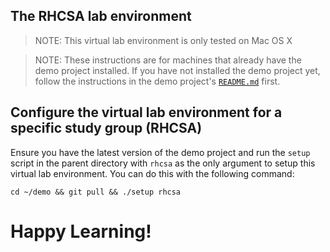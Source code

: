 ## The RHCSA lab environment
> NOTE: This virtual lab environment is only tested on Mac OS X

> NOTE: These instructions are for machines that already have the demo project installed.  If you have not installed the demo project yet, follow the instructions in the demo project's [```README.md```](https://github.com/dmbrownlee/demo/blob/main/README.md) first.

## Configure the virtual lab environment for a specific study group (RHCSA)
Ensure you have the latest version of the demo project and run the ```setup``` script in the parent directory with ```rhcsa``` as the only argument to setup this virtual lab environment.  You can do this with the following command:

```cd ~/demo && git pull && ./setup rhcsa```  

# Happy Learning!
